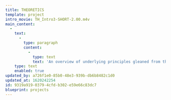 ```yaml
---
title: THEORETICS
template: project
intro_movie: TH_Intro3-SHORT-2.00.m4v
main_content:
  -
    text:
      -
        type: paragraph
        content:
          -
            type: text
            text: 'An overview of underlying principles gleaned from the complexities in Practics, Poetics, Toetics and Didactics, and what they have in common. Although usually abstract in appearance THEORY de-mystifies the complex by classifying principles in action and demonstrating interrelations.'
    type: text
    enabled: true
updated_by: a726f1e0-85b0-48e3-939b-db6b8482c1d0
updated_at: 1620242254
id: 9319a919-0379-4cfd-b302-e59e66c83dc7
blueprint: projects
---
```

